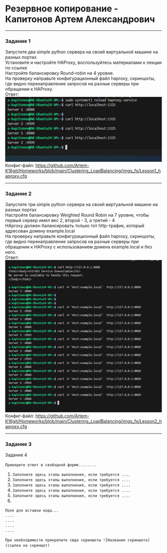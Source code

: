 # Резервное копирование - Капитонов Артем Александрович





---

### Задание 1

Запустите два simple python сервера на своей виртуальной машине на разных портах  
Установите и настройте HAProxy, воспользуйтесь материалами к лекции по ссылке  
Настройте балансировку Round-robin на 4 уровне.  
На проверку направьте конфигурационный файл haproxy, скриншоты, где видно перенаправление запросов на разные серверы при обращении к HAProxy.  
Ответ:  
![Скриншот1](https://github.com/Artem-K16git/Homeworks/blob/main/Clustering_LoadBalancing/imgs_fs/RoundrobinTCP.png)  
Конфиг-файл:  https://github.com/Artem-K16git/Homeworks/blob/main/Clustering_LoadBalancing/imgs_fs/Lesson1_haproxy.cfg  


---

### Задание 2

Запустите три simple python сервера на своей виртуальной машине на разных портах  
Настройте балансировку Weighted Round Robin на 7 уровне, чтобы первый сервер имел вес 2, второй - 3, а третий - 4  
HAproxy должен балансировать только тот http-трафик, который адресован домену example.local  
На проверку направьте конфигурационный файл haproxy, скриншоты, где видно перенаправление запросов на разные серверы при обращении к HAProxy c использованием домена example.local и без него.   
Ответ:  
![Screenshot2](https://github.com/Artem-K16git/Homeworks/blob/main/Clustering_LoadBalancing/imgs_fs/WRR_7L.png)  
Конфиг-файл: https://github.com/Artem-K16git/Homeworks/blob/main/Clustering_LoadBalancing/imgs_fs/Lesson2_haproxy.cfg

---

### Задание 3



Задание 4

`Приведите ответ в свободной форме........`

1. `Заполните здесь этапы выполнения, если требуется ....`
2. `Заполните здесь этапы выполнения, если требуется ....`
3. `Заполните здесь этапы выполнения, если требуется ....`
4. `Заполните здесь этапы выполнения, если требуется ....`
5. `Заполните здесь этапы выполнения, если требуется ....`
6. 

```
Поле для вставки кода...
....
....
....
....
```

`При необходимости прикрепитe сюда скриншоты
![Название скриншота](ссылка на скриншот)`
